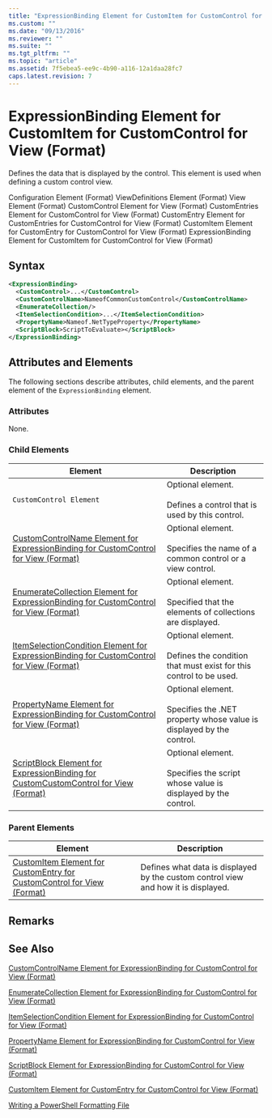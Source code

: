```yaml
---
title: "ExpressionBinding Element for CustomItem for CustomControl for View (Format) | Microsoft Docs"
ms.custom: ""
ms.date: "09/13/2016"
ms.reviewer: ""
ms.suite: ""
ms.tgt_pltfrm: ""
ms.topic: "article"
ms.assetid: 7f5ebea5-ee9c-4b90-a116-12a1daa28fc7
caps.latest.revision: 7
---
```

# ExpressionBinding Element for CustomItem for CustomControl for View (Format)

Defines the data that is displayed by the control. This element is used when defining a custom control view.

Configuration Element (Format)
ViewDefinitions Element (Format)
View Element (Format)
CustomControl Element for View (Format)
CustomEntries Element for CustomControl for View (Format)
CustomEntry Element for CustomEntries for CustomControl for View (Format)
CustomItem Element for CustomEntry for CustomControl for View (Format)
ExpressionBinding Element for CustomItem for CustomControl for View (Format)

## Syntax

```xml
<ExpressionBinding>
  <CustomControl>...</CustomControl>
  <CustomControlName>NameofCommonCustomControl</CustomControlName>
  <EnumerateCollection/>
  <ItemSelectionCondition>...</ItemSelectionCondition>
  <PropertyName>Nameof.NetTypeProperty</PropertyName>
  <ScriptBlock>ScriptToEvaluate></ScriptBlock>
</ExpressionBinding>
```

## Attributes and Elements

The following sections describe attributes, child elements, and the parent element of the `ExpressionBinding` element.

### Attributes

None.

### Child Elements

|Element|Description|
|-------------|-----------------|
|`CustomControl Element`|Optional element.<br /><br /> Defines a control that is used by this control.|
|[CustomControlName Element for ExpressionBinding for CustomControl for View (Format)](./customcontrolname-element-for-expressionbinding-for-customcontrol-for-view-format.md)|Optional element.<br /><br /> Specifies the name of a common control or a view control.|
|[EnumerateCollection Element for ExpressionBinding for CustomControl for View (Format)](./enumeratecollection-element-for-expressionbinding-for-customcontrol-for-view-format.md)|Optional element.<br /><br /> Specified that the elements of collections are displayed.|
|[ItemSelectionCondition Element for ExpressionBinding for CustomControl for View (Format)](./itemselectioncondition-element-for-expressionbinding-for-customcontrol-format.md)|Optional element.<br /><br /> Defines the condition that must exist for this control to be used.|
|[PropertyName Element for ExpressionBinding for CustomControl for View (Format)](./propertyname-element-for-expressionbinding-for-customcontrol-for-view-format.md)|Optional element.<br /><br /> Specifies the .NET property whose value is displayed by the control.|
|[ScriptBlock Element for ExpressionBinding for CustomCustomControl for View (Format)](./scriptblock-element-for-expressionbinding-for-customcontrol-for-view-format.md)|Optional element.<br /><br /> Specifies the script whose value is displayed by the control.|

### Parent Elements

|Element|Description|
|-------------|-----------------|
|[CustomItem Element for CustomEntry for CustomControl for View (Format)](./customitem-element-for-customentry-for-customcontrol-for-view-format.md)|Defines what data is displayed by the custom control view and how it is displayed.|

## Remarks

## See Also

[CustomControlName Element for ExpressionBinding for CustomControl for View (Format)](./customcontrolname-element-for-expressionbinding-for-customcontrol-for-view-format.md)

[EnumerateCollection Element for ExpressionBinding for CustomControl for View (Format)](./enumeratecollection-element-for-expressionbinding-for-customcontrol-for-view-format.md)

[ItemSelectionCondition Element for ExpressionBinding for CustomControl for View (Format)](./itemselectioncondition-element-for-expressionbinding-for-customcontrol-format.md)

[PropertyName Element for ExpressionBinding for CustomControl for View (Format)](./propertyname-element-for-expressionbinding-for-customcontrol-for-view-format.md)

[ScriptBlock Element for ExpressionBinding for CustomControl for View (Format)](./scriptblock-element-for-expressionbinding-for-customcontrol-for-view-format.md)

[CustomItem Element for CustomEntry for CustomControl for View (Format)](./customitem-element-for-customentry-for-customcontrol-for-view-format.md)

[Writing a PowerShell Formatting File](./writing-a-powershell-formatting-file.md)
